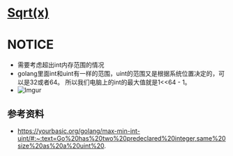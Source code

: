 # [Sqrt(x)](https://leetcode.com/problems/sqrtx/)

# NOTICE
 - 需要考虑超出int内存范围的情况
 - golang里面int和uint有一样的范围，uint的范围又是根据系统位置决定的，可以是32或者64。
 所以我们电脑上的int的最大值就是1<<64 - 1。
 - ![Imgur](https://imgur.com/TEPN9x2)
 
## 参考资料
 - https://yourbasic.org/golang/max-min-int-uint/#:~:text=Go%20has%20two%20predeclared%20integer,same%20size%20as%20a%20uint%20.